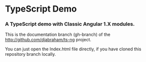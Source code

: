 TypeScript Demo
==

### A TypeScript demo with Classic Angular 1.X modules.

This is the documentation branch (gh-branch) of the http://github.com/djabraham/ts-ng project.

You can just open the Index.html file directly, if you have cloned this repository branch locally.

